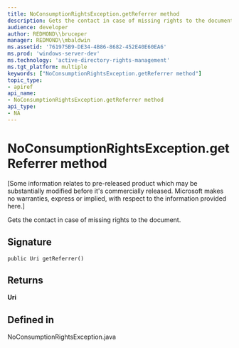```yaml
---
title: NoConsumptionRightsException.getReferrer method
description: Gets the contact in case of missing rights to the document.
audience: developer
author: REDMOND\\bruceper
manager: REDMOND\\mbaldwin
ms.assetid: '761975B9-DE34-4B86-8682-452E40E60EA6'
ms.prod: 'windows-server-dev'
ms.technology: 'active-directory-rights-management'
ms.tgt_platform: multiple
keywords: ["NoConsumptionRightsException.getReferrer method"]
topic_type:
- apiref
api_name:
- NoConsumptionRightsException.getReferrer method
api_type:
- NA
---
```


# NoConsumptionRightsException.getReferrer method

\[Some information relates to pre-released product which may be substantially modified before it's commercially released. Microsoft makes no warranties, express or implied, with respect to the information provided here.\]

Gets the contact in case of missing rights to the document.

## Signature

``` syntax
public Uri getReferrer()
```

## Returns

**Uri**

## Defined in

NoConsumptionRightsException.java

 

 




